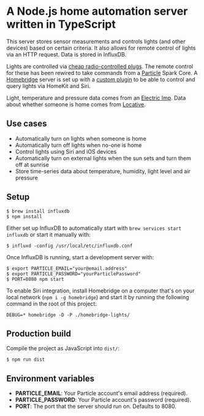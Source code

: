 # A Node.js home automation server written in TypeScript

This server stores sensor measurements and controls lights (and other devices) based on certain criteria.
It also allows for remote control of lights via an HTTP request. Data is stored in InfluxDB.

Lights are controlled via [cheap radio-controlled plugs](http://www.clasohlson.com/fi/Kaukokytkinsarja-3-kpl-Nexa-PE-3/36-4602).
The remote control for these has been rewired to take commands from a [Particle](https://www.particle.io/products/hardware/photon-wifi-dev-kit)
Spark Core. A [Homebridge](https://github.com/nfarina/homebridge) server is set up with a [custom plugin](homebridge-lights/)
to be able to control and query lights via HomeKit and Siri.

Light, temperature and pressure data comes from an [Electric Imp](https://www.sparkfun.com/products/11395).
Data about whether someone is home comes from [Locative](https://www.locative.io/).

## Use cases

- Automatically turn on lights when someone is home
- Automatically turn off lights when no-one is home
- Control lights using Siri and iOS devices
- Automatically turn on external lights when the sun sets and turn them off at sunrise
- Store time-series data about temperature, humidity, light level and air pressure

## Setup

```shell
$ brew install influxdb
$ npm install
```

Either set up InfluxDB to automatically start with `brew services start influxdb` or start it manually with:

```shell
$ influxd -config /usr/local/etc/influxdb.conf
```

Once InfluxDB is running, start a development server with:

```shell
$ export PARTICLE_EMAIL="your@email.address"
$ export PARTICLE_PASSWORD="yourParticlePassword"
$ PORT=8080 npm start
```

To enable Siri integration, install Homebridge on a computer that's on your local network
(`npm i -g homebridge`) and start it by running the following command in the root of this project:

```shell
DEBUG=* homebridge -D -P ./homebridge-lights/
```

## Production build

Compile the project as JavaScript into `dist/`:

```shell
$ npm run dist
```

## Environment variables

- **PARTICLE_EMAIL**: Your Particle account's email address (required).
- **PARTICLE_PASSWORD**: Your Particle account's password (required).
- **PORT**: The port that the server should run on. Defaults to 8080.
